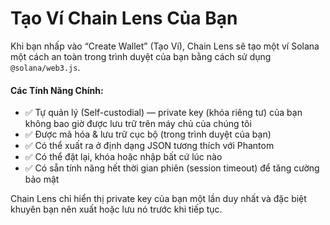 # Tạo Ví Chain Lens Của Bạn

Khi bạn nhấp vào “Create Wallet” (Tạo Ví), Chain Lens sẽ tạo một ví Solana một cách an toàn trong trình duyệt của bạn bằng cách sử dụng `@solana/web3.js`.

#### Các Tính Năng Chính:
- ✅ Tự quản lý (Self-custodial) — private key (khóa riêng tư) của bạn không bao giờ được lưu trữ trên máy chủ của chúng tôi
- ✅ Được mã hóa & lưu trữ cục bộ (trong trình duyệt của bạn)
- ✅ Có thể xuất ra ở định dạng JSON tương thích với Phantom
- ✅ Có thể đặt lại, khóa hoặc nhập bất cứ lúc nào
- ✅ Có sẵn tính năng hết thời gian phiên (session timeout) để tăng cường bảo mật

Chain Lens chỉ hiển thị private key của bạn một lần duy nhất và đặc biệt khuyên bạn nên xuất hoặc lưu nó trước khi tiếp tục.
